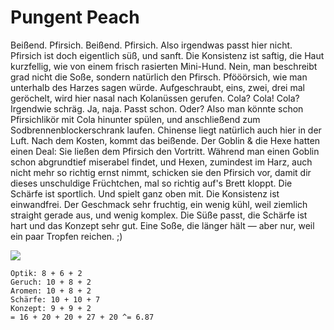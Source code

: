 # Pungent Peach

Beißend. Pfirsich. Beißend. Pfirsich. Also irgendwas passt hier nicht. Pfirsich ist doch eigentlich süß, und sanft. Die Konsistenz ist saftig, die Haut kurzfellig, wie von einem frisch rasierten Mini-Hund. Nein, man beschreibt grad nicht die Soße, sondern natürlich den Pfirsch. Pfööörsich, wie man unterhalb des Harzes sagen würde. Aufgeschraubt, eins, zwei, drei mal geröchelt, wird hier nasal nach Kolanüssen gerufen. Cola? Cola! Cola? Irgendwie schräg. Ja, naja. Passt schon. Oder? Also man könnte schon Pfirsichlikör mit Cola hinunter spülen, und anschließend zum Sodbrennenblockerschrank laufen. Chinense liegt natürlich auch hier in der Luft. Nach dem Kosten, kommt das beißende. Der Goblin & die Hexe hatten einen Deal: Sie ließen dem Pfirsich den Vortritt. Während man einen Goblin schon abgrundtief miserabel findet, und Hexen, zumindest im Harz, auch nicht mehr so richtig ernst nimmt, schicken sie den Pfirsich vor, damit dir dieses unschuldige Früchtchen, mal so richtig auf's Brett kloppt. Die Schärfe ist sportlich. Und spielt ganz oben mit. Die Konsistenz ist einwandfrei. Der Geschmack sehr fruchtig, ein wenig kühl, weil ziemlich straight gerade aus, und wenig komplex. Die Süße passt, die Schärfe ist hart und das Konzept sehr gut. Eine Soße, die länger hält — aber nur, weil ein paar Tropfen reichen. ;\)

![](https://farm8.staticflickr.com/7895/46553936172_db35e30e60_b.jpg)

```text
Optik: 8 + 6 + 2
Geruch: 10 + 8 + 2
Aromen: 10 + 8 + 2
Schärfe: 10 + 10 + 7
Konzept: 9 + 9 + 2
= 16 + 20 + 20 + 27 + 20 ^= 6.87
```

